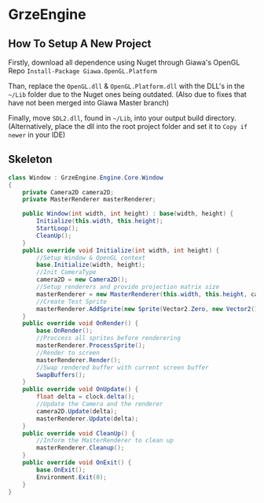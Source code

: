 # GrzeEngine

## How To Setup A New Project
Firstly, download all dependence using Nuget through Giawa's OpenGL Repo `Install-Package Giawa.OpenGL.Platform`

Than, replace the `OpenGL.dll` & `OpenGL.Platform.dll` with the DLL's in the `~/Lib` folder due to the Nuget ones being outdated. (Also due to fixes that have not been merged into Giawa Master branch)

Finally, move `SDL2.dll`, found in `~/Lib`, into your output build directory. (Alternatively, place the dll into the root project folder and set it to `Copy if newer` in your IDE)

## Skeleton

```C#
class Window : GrzeEngine.Engine.Core.Window
{
    private Camera2D camera2D;
    private MasterRenderer masterRenderer;

    public Window(int width, int height) : base(width, height) {
        Initialize(this.width, this.height);
        StartLoop();
        CleanUp();
    }
    public override void Initialize(int width, int height) {
        //Setup Window & OpenGL context
        base.Initialize(width, height);
        //Init CameraType
        camera2D = new Camera2D();
        //Setup renderers and provide projection matrix size 
        masterRenderer = new MasterRenderer(this.width, this.height, camera2D);
        //Create Test Sprite
        masterRenderer.AddSprite(new Sprite(Vector2.Zero, new Vector2(10, 10), Vector2.Zero, masterRenderer.GetSpriteShader()));
    }
    public override void OnRender() {
        base.OnRender();
        //Proccess all sprites before renderering
        masterRenderer.ProcessSprite();
        //Render to screen
        masterRenderer.Render();
        //Swap rendered buffer with current screen buffer
        SwapBuffers();
    }
    public override void OnUpdate() {
        float delta = clock.delta();
        //Update the Camera and the renderer
        camera2D.Update(delta);
        masterRenderer.Update(delta);
    }
    public override void CleanUp() {
        //Inform the MasterRenderer to clean up
        masterRenderer.Cleanup();
    }
    public override void OnExit() {
        base.OnExit();
        Environment.Exit(0);
    }
}
```
